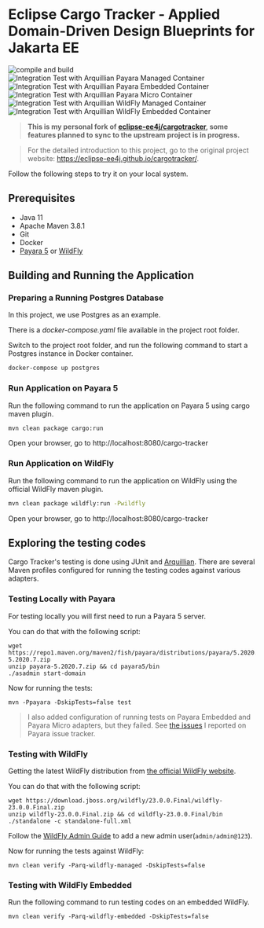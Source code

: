 # Eclipse Cargo Tracker - Applied Domain-Driven Design Blueprints for Jakarta EE

![compile and build](https://github.com/hantsy/cargotracker/workflows/build/badge.svg)
![Integration Test with Arquillian Payara Managed Container](https://github.com/hantsy/cargotracker/workflows/it-with-arq-payara-managed/badge.svg)
![Integration Test with Arquillian Payara Embedded Container](https://github.com/hantsy/cargotracker/workflows/it-with-arq-payara-embedded/badge.svg)
![Integration Test with Arquillian Payara Micro Container](https://github.com/hantsy/cargotracker/workflows/it-with-arq-payara-micro/badge.svg)
![Integration Test with Arquillian WildFly Managed Container](https://github.com/hantsy/cargotracker/workflows/it-with-arq-wildfly-managed/badge.svg)
![Integration Test with Arquillian WildFly Embedded Container](https://github.com/hantsy/cargotracker/workflows/it-with-arq-wildfly-embedded/badge.svg)

> **This is my personal fork of [eclipse-ee4j/cargotracker](https://github.com/eclipse-ee4j/cargotracker), some features planned to sync to the upstream project is in progress.**

> For the detailed introduction to this project, go to the original project website: https://eclipse-ee4j.github.io/cargotracker/.

Follow the following steps to try it on your local system.

## Prerequisites

* Java 11
* Apache Maven 3.8.1
* Git
* Docker
* [Payara 5](https://www.payara.fish/downloads/) or [WildFly](https://www.wildfly.org)

## Building and Running the Application

### Preparing a Running Postgres Database

In this project, we use Postgres as an example.

There is a *docker-compose.yaml* file available in the project root folder.

Switch to the project root folder, and run  the following command to start a Postgres instance in Docker  container.

```bash
docker-compose up postgres
```

### Run Application on Payara 5

Run the following command to run the application on Payara 5 using cargo maven plugin.

```bash
mvn clean package cargo:run
```
Open your browser, go to http://localhost:8080/cargo-tracker

### Run Application on WildFly 

Run the following command to run the application on WildFly  using the official WildFly maven plugin.

```bash
mvn clean package wildfly:run -Pwildfly
```
Open your browser, go to http://localhost:8080/cargo-tracker


## Exploring the testing codes

Cargo Tracker's testing is done using JUnit and [Arquillian](http://arquillian.org/). There are several Maven profiles configured for running the testing codes against various adapters.

### Testing Locally with Payara

For testing locally you will first need to run a Payara 5 server.

You can do that with the following script:

```shell script
wget https://repo1.maven.org/maven2/fish/payara/distributions/payara/5.2020.7/payara-5.2020.7.zip
unzip payara-5.2020.7.zip && cd payara5/bin
./asadmin start-domain
```

Now for running the tests:

```shell script
mvn -Ppayara -DskipTests=false test
```
> I also added configuration of running tests on Payara Embedded and Payara Micro adapters, but they failed. See [the issues](https://github.com/payara/ecosystem-support/issues/created_by/hantsy) I reported on Payara issue tracker.

###  Testing with WildFly 

Getting the latest WildFly distribution from [the official WildFly website](https://www.wildfly.org).

You can do that with the following script:

```shell script
wget https://download.jboss.org/wildfly/23.0.0.Final/wildfly-23.0.0.Final.zip
unzip wildfly-23.0.0.Final.zip && cd wildfly-23.0.0.Final/bin
./standalone -c standalone-full.xml
```

Follow the [WildFly Admin Guide](https://docs.wildfly.org/23/Admin_Guide.html#add-user-utility) to add a new admin user(`admin/admin@123`).

Now for running the tests against WildFly:

```shell script
mvn clean verify -Parq-wildfly-managed -DskipTests=false
```

###  Testing with WildFly Embedded

Run the following command to run testing codes on an embedded WildFly.

```shell script
mvn clean verify -Parq-wildfly-embedded -DskipTests=false
```

